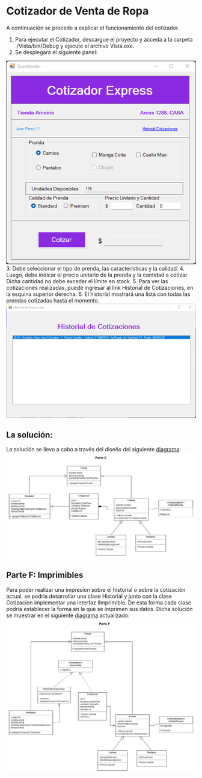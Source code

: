 # Cotizador de Venta de Ropa
A continuación se procede a explicar el funcionamiento del cotizador.

1. Para ejecutar el Cotizador, descargue el proyecto y acceda a la carpeta ./Vista/bin/Debug y ejecute el archivo Vista.exe.
2. Se desplegara el siguiente panel:
<img src="/Diagramas/Cotizador.png" alt="cotizador de ropa"/>
3. Debe seleccionar el tipo de prenda, las características y la calidad.
4. Luego, debe indicar el precio unitario de la prenda y la cantidad a cotizar. Dicha cantidad no debe exceder el límite en stock.
5. Para ver las cotizaciones realizadas, puede ingresar al link Historial de Cotizaciones, en la esquina superior derecha.
6. El historíal mostrará una lista con todas las prendas cotizadas hasta el momento.
<img src="/Diagramas/Historial.png" alt="historial de cotizaciones"/>  

## La solución:
La solución se llevo a cabo a través del diseño del siguiente [diagrama](https://drive.google.com/file/d/1JS5lHwksy13u6dx-igInrzxTSuadURSK/view?usp=sharing):
<img src="/Diagramas/CotizadorDeVentaDeRopa_ParteC.jpg" alt="diagrama de clases"/>

## Parte F: Imprimibles
Para poder realizar una impresion sobre el historial o sobre la cotización actual, se podria desarrollar una clase Historial y junto con la clase Cotizacion implementar una interfaz IImprimible. De esta forma cada clase podría establecer la forma en la que se imprimen sus datos. Dicha solución se muestrar en el siguiente [diagrama](https://drive.google.com/file/d/1d7QtFAF5_NHhMXSJoZZapK2DdeJICz3e/view?usp=sharing) actualizado:
<img src="/Diagramas/CotizadorDeVentaDeRopa_ParteF.jpg" alt="diagrama de clases imprimible"/>